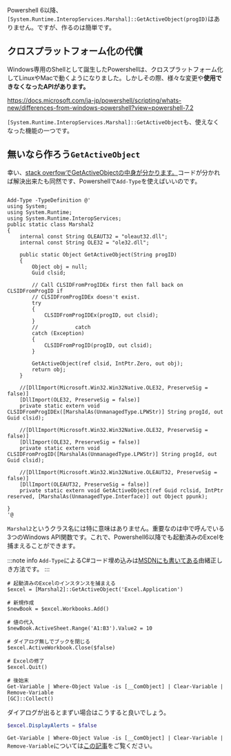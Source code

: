 <!--
title:   Powershell 6以降でもGetActiveObject()でExcelを呼ぶ方法
tags:    Excel,PowerShell
id:      e57f1fb165cf2ea33092
private: false
-->

Powershell 6以降、`[System.Runtime.InteropServices.Marshal]::GetActiveObject(progID)`はありません。ですが、作るのは簡単です。

## クロスプラットフォーム化の代償

Windows専用のShellとして誕生したPowershellは、クロスプラットフォーム化してLinuxやMacで動くようになりました。しかしその際、様々な変更や**使用できなくなったAPIがあります。**

https://docs.microsoft.com/ja-jp/powershell/scripting/whats-new/differences-from-windows-powershell?view=powershell-7.2

`[System.Runtime.InteropServices.Marshal]::GetActiveObject`も、使えなくなった機能の一つです。

## 無いなら作ろう`GetActiveObject`

幸い、[stack overfowでGetActiveObjectの中身が分かります。](https://stackoverflow.com/a/65496277)コードが分かれば解決出来たも同然です、Powershellで`Add-Type`を使えばいいのです。

```powershell:GetActiveObject_自作

Add-Type -TypeDefinition @'
using System;
using System.Runtime;
using System.Runtime.InteropServices;
public static class Marshal2
{
    internal const String OLEAUT32 = "oleaut32.dll";
    internal const String OLE32 = "ole32.dll";

    public static Object GetActiveObject(String progID)
    {
        Object obj = null;
        Guid clsid;

        // Call CLSIDFromProgIDEx first then fall back on CLSIDFromProgID if
        // CLSIDFromProgIDEx doesn't exist.
        try
        {
            CLSIDFromProgIDEx(progID, out clsid);
        }
        //            catch
        catch (Exception)
        {
            CLSIDFromProgID(progID, out clsid);
        }

        GetActiveObject(ref clsid, IntPtr.Zero, out obj);
        return obj;
    }

    //[DllImport(Microsoft.Win32.Win32Native.OLE32, PreserveSig = false)]
    [DllImport(OLE32, PreserveSig = false)]
    private static extern void CLSIDFromProgIDEx([MarshalAs(UnmanagedType.LPWStr)] String progId, out Guid clsid);

    //[DllImport(Microsoft.Win32.Win32Native.OLE32, PreserveSig = false)]
    [DllImport(OLE32, PreserveSig = false)]
    private static extern void CLSIDFromProgID([MarshalAs(UnmanagedType.LPWStr)] String progId, out Guid clsid);

    //[DllImport(Microsoft.Win32.Win32Native.OLEAUT32, PreserveSig = false)]
    [DllImport(OLEAUT32, PreserveSig = false)]
    private static extern void GetActiveObject(ref Guid rclsid, IntPtr reserved, [MarshalAs(UnmanagedType.Interface)] out Object ppunk);

}
'@

```

`Marshal2`というクラス名には特に意味はありません。重要なのは中で呼んでいる3つのWindows API関数です。これで、Powershell6以降でも起動済みのExcelを捕まえることができます。

:::note info
`Add-Type`によるC#コード埋め込みは[MSDNにも書いてある](https://docs.microsoft.com/en-us/powershell/module/microsoft.powershell.utility/add-type?view=powershell-7.2#examples)由緒正しき方法です。
:::

```powershell:使い方はPowershell5.1までのGetActiveObject(progID)と同じ
# 起動済みのExcelのインスタンスを捕まえる
$excel = [Marshal2]::GetActiveObject('Excel.Application')

# 新規作成
$newBook = $excel.Workbooks.Add()

# 値の代入
$newBook.ActiveSheet.Range('A1:B3').Value2 = 10

# ダイアログ無しでブックを閉じる
$excel.ActiveWorkbook.Close($false)

# Excelの修了
$excel.Quit()

# 後始末
Get-Variable | Where-Object Value -is [__ComObject] | Clear-Variable | Remove-Variable
[GC]::Collect()
```

ダイアログが出るとまずい場合はこうすると良いでしょう。

```powershell
$excel.DisplayAlerts = $false
```

`Get-Variable | Where-Object Value -is [__ComObject] | Clear-Variable | Remove-Variable`については[この記事](https://qiita.com/SilkyFowl/items/b4b6271619bd6d3824f7)をご覧ください。
